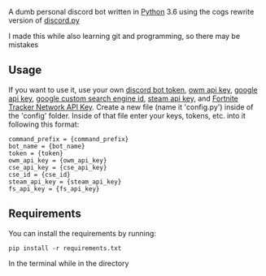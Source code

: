 A dumb personal discord bot written in [Python](https://www.python.org/) 3.6 using the cogs rewrite version of [discord.py](https://github.com/Rapptz/discord.py/tree/rewrite)

I made this while also learning git and programming, so there may be mistakes

## Usage

If you want to use it, use your own [discord bot token](https://discordapp.com/developers/applications/me), [owm api key](https://home.openweathermap.org/api_keys), [google api key](https://developers.google.com/api-client-library/python/guide/aaa_apikeys), [google custom search engine id](https://support.google.com/customsearch/answer/2649143?hl=en), [steam api key](https://steamcommunity.com/dev/apikey), and [Fortnite Tracker Network API Key](https://fortnitetracker.com/site-api). Create a new file (name it 'config.py') inside of the 'config' folder. Inside of that file enter your keys, tokens, etc. into it following this format:
```
command_prefix = {command_prefix}
bot_name = {bot_name}
token = {token}
owm_api_key = {owm_api_key}
cse_api_key = {cse_api_key}
cse_id = {cse_id}
steam_api_key = {steam_api_key}
fs_api_key = {fs_api_key}
```

## Requirements

You can install the requirements by running:
```
pip install -r requirements.txt
```
In the terminal while in the directory
